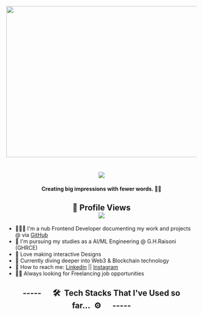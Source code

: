 <img align="center" src="https://cdna.artstation.com/p/assets/images/images/021/720/920/original/pixel-jeff-mario.gif" width="2500" height="400"></img>

<h1 align="center">
    <img src="https://readme-typing-svg.herokuapp.com/?font=Righteous&size=35&center=true&Center=true&width=500&height=70&duration=4000&lines=Yo+wussup+🤙;I'm+Sanskruti+Chapekar+(+＾◡＾)っ;I'm+a+Developer+🧑🏻‍💻;I'm+a+UI/UX+Designer+🤍;I'm+a+Sleepyhead+✨💫;I'm+a+LifeLong+Learner;"/>
<!--     <b>Yo, Akshay Gangasagar🤙</b> -->
</h1>

<h4 align="center">
    <b> Creating big impressions with fewer words. 🤍🌻</b>
</h4>

<!--
**I'm Akshay Gangasagar** is a ✨ _special_ ✨ repository because its `README.md` (this file) appears on your GitHub profile.

Here are some ideas to get you started:
-->

<h2 align="center">
    <b>👀 Profile Views</b><br/>
    <img src="https://profile-counter.glitch.me/Sanskruti1601/count.svg"/>
</h2>

- 🧑🏻‍💻 I'm a nub Frontend Developer documenting my work and projects @ via [GitHub](https://github.com/Sanskruti1601)
- 🎒 I'm pursuing my studies as a AI/ML Engineering @ G.H.Raisoni (GHRCE)
- 🌟 Love making interactive Designs 
- 🤔 Currently diving deeper into Web3 & Blockchain technology
- 💬 How to reach me: [Linkedin](https://www.linkedin.com/in/sanskruti-chapekar-40427b327/) || [Instagram](https://www.instagram.com/sanskruti_0299)
- 🕵️‍♂️ Always looking for Freelancing job opportunities 

<details>
<summary align="center" style="list-style: none; cursor: pointer;"><h2>-----      🛠️  Tech Stacks That I've Used so far...  ⚙️      -----</h2></summary>

### Languages
`English` <br>

![HTML5](https://img.shields.io/badge/html5-%23E34F26.svg?style=for-the-badge&logo=html5&logoColor=white) ![CSS3](https://img.shields.io/badge/css3-%231572B6.svg?style=for-the-badge&logo=css3&logoColor=white) ![Python](https://img.shields.io/badge/python-3670A0?style=for-the-badge&logo=python&logoColor=ffdd54) ![JavaScript](https://img.shields.io/badge/javascript-%23323330.svg?style=for-the-badge&logo=javascript&logoColor=%23F7DF1E) ![TypeScript](https://img.shields.io/badge/typescript-%23007ACC.svg?style=for-the-badge&logo=typescript&logoColor=white) ![Java](https://img.shields.io/badge/java-%23ED8B00.svg?style=for-the-badge&logo=openjdk&logoColor=white) [

---
### Frameworks & Libraries
![Node JS](https://img.shields.io/badge/Node%20js-339933?style=for-the-badge&logo=nodedotjs&logoColor=white) ![npm](https://img.shields.io/badge/npm-CB3837?style=for-the-badge&logo=npm&logoColor=white) ![React JS](https://img.shields.io/badge/React-20232A?style=for-the-badge&logo=react&logoColor=61DAFB) ![Numpy](https://img.shields.io/badge/Numpy-777BB4?style=for-the-badge&logo=numpy&logoColor=white) ![Pandas](https://img.shields.io/badge/Pandas-2C2D72?style=for-the-badge&logo=pandas&logoColor=white)  

---
### IDE, Cyber, & Productivity tools 
![Visual Studio Code](https://img.shields.io/badge/Visual%20Studio%20Code-0078d7.svg?style=for-the-badge&logo=visual-studio-code&logoColor=white) ![Notion](https://img.shields.io/badge/Notion-%23000000.svg?style=for-the-badge&logo=notion&logoColor=white) ![Figma](https://img.shields.io/badge/Figma-a158fe?style=for-the-badge&logo=figma&logoColor=white) ![Canva](https://img.shields.io/badge/Canva-%2300C4CC.svg?&style=for-the-badge&logo=Canva&logoColor=white) ![Google Colab](https://img.shields.io/badge/Colab-F9AB00?style=for-the-badge&logo=googlecolab&color=525252) ![GitHub Copilot](https://img.shields.io/badge/github%20copilot-000000?style=for-the-badge&logo=githubcopilot&logoColor=white) ![Jupyter Notebook](https://img.shields.io/badge/Jupyter-F37626.svg?&style=for-the-badge&logo=Jupyter&logoColor=white) 

---
### Databases
![MongoDB](https://img.shields.io/badge/MongoDB-4EA94B?style=for-the-badge&logo=mongodb&logoColor=white) 

---
### DevOps, DevSecOps, Cloud & Server hosting
![Netlify](https://img.shields.io/badge/Netlify-00C7B7?style=for-the-badge&logo=netlify&logoColor=white) ![Vercel](https://img.shields.io/badge/Vercel-000000?style=for-the-badge&logo=vercel&logoColor=white) ![Postman](https://img.shields.io/badge/Postman-FF6C37?style=for-the-badge&logo=Postman&logoColor=white) ![GitHub Pages](https://img.shields.io/badge/GitHub%20Pages-222222?style=for-the-badge&logo=github%20Pages&logoColor=white)

---
### AI Engineering & Automation tools
![Calendly](https://img.shields.io/badge/Calendly-006BFF?style=for-the-badge&logo=calendly&logoColor=white)

---
### Operating Systems (OS)
![Windows](https://img.shields.io/badge/Windows-0078D6?style=for-the-badge&logo=windows&logoColor=white)
<!-- Github Achievements --> 
<br><br>
![GitHub Trophies](https://github-profile-trophy.vercel.app/?username=RishuKrSingh-coder&theme=juicyfresh&no-frame=true&no-bg=true&margin-w=-13&row1)
<br><br>

<!-- Github Streaks -->
<p align="center">
    <a href="https://git.io/streak-stats">
      <img align="centre" src="https://streak-stats.demolab.com/?user=Akkhi05&theme=transparent&hide_border=true&border_radius=10" style="padding-bottom: 20px;"/>
    </a>
</p>
<!--<img src="/assets/running.webp" align="right" height="204px"/>-->

<!-- Github Stats -->
<a href="https://github.com/anuraghazra/github-readme-stats">
  <img align=left src="https://github-readme-stats.vercel.app/api?username=Akkhi05&theme=transparent&show_icons=true&hide_border=true&border_radius=10"/>
</a>

<!-- Most Used Languages -->
<a href="https://github.com/anuraghazra/github-readme-stats">
  <img align=left src="https://github-readme-stats.vercel.app/api/top-langs/?username=Akkhi05&theme=transparent&layout=compact&hide_border=true&border_radius=7.5"/>
</a>

<!-- Waka Time Stats -->
<br><br><br><br><br><br><br><br><br><br>
<div align="center">
    <a href="https://wakatime.com/share/@Sanskruti1601/a31a316c-7621-4f9a-8d8f-7b41c6b1aaae.svg">
    <a href="https://wakatime.com/share/@Sanskruti1601/45dd35b5-60ca-41f5-952a-3a44090e4b17.svg">
    <a href="https://wakatime.com/share/@Akkhi05-coder/b796b0a7-075e-4ec3-8ef2-8cb860ace6b0.svg">
    <a href="https://wakatime.com/share/@Akkhi05-coder/6035a213-f4b4-4f41-9838-13c5bbcf5e93.svg">
</div>
<br><br>


<details align="center">
  <summary> 
    <h3>👨🏻‍💻 Expirence </h3>
  </summary>
<br>

| Position | Event | Duration | Description | 
|----------|-----------|----------|-------------|
| Team Member | Techoutsav 2.0 | Feb 2025 to May 2025 |A Technical Event | 
| Team Member | Hack4Brahma | 4th Oct 2025 | Northeast India's 24 Hours Premiere Hackathon | 
| Team Member | Hack4Maha | 30th Aug 2025 | Central India's 24 Hours Premiere Hackathon | 
| Organising | Hack-Ar-Anya | 11th & 12th Oct 2025 | Jharkhand 24 Hours Premiere Hackathon | 
<a href="https://github.com/Sanskruti1601/github-readme-activity-graph"><img alt="Sanskruti1601 Activity Graph" src="https://github-readme-activity-graph.vercel.app/graph/?username=Sanskruti1601&bg_color=1F222E&color=4da6ff&line=02cf35&point=FFFFFF&hide_border=true" /></a>

<!-- ashutosh00710 -->
<!--bg_color=1F222E&color=F8D866&line=F85D7F&point=FFFFFF -->

<!-- Footer -->
<p align="center">
  <img src="https://capsule-render.vercel.app/api?type=waving&color=gradient&height=60&width=330&section=footer"/>
</p> 
